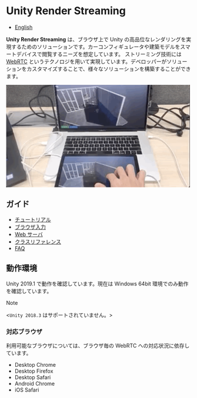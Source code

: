 # Unity Render Streaming

- [English](../index.md)

**Unity Render Streaming** は、ブラウザ上で Unity の高品位なレンダリングを実現するためのソリューションです。カーコンフィギュレータや建築モデルをスマートデバイスで閲覧するニーズを想定しています。
ストリーミング技術には [WebRTC](https://webrtc.org/) というテクノロジを用いて実現しています。デベロッパーがソリューションをカスタマイズすることで、様々なソリューションを構築することができます。

<img src="../images/multitouch.gif" width=500 align=center>

## ガイド

* [チュートリアル](tutorial.md)
* [ブラウザ入力](input.md)
* [Web サーバ](webserver.md)
* [クラスリファレンス](class-renderstreaming.md)
* [FAQ](faq.md)


## 動作環境

Unity 2019.1 で動作を確認しています。現在は Windows 64bit 環境でのみ動作を確認しています。

> [!NOTE]
> <`Unity 2018.3` はサポートされていません。>

### 対応ブラウザ

利用可能なブラウザについては、ブラウザ毎の WebRTC への対応状況に依存しています。

- Desktop Chrome
- Desktop Firefox
- Desktop Safari
- Android Chrome
- iOS Safari
